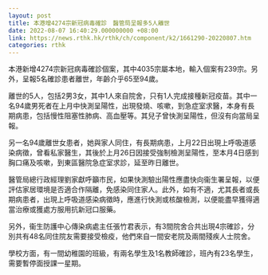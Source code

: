 ```yaml
---
layout: post
title: 本港增4274宗新冠病毒確診　醫管局呈報多5人離世
date: 2022-08-07 16:40:29.000000000 +08:00
link: https://news.rthk.hk/rthk/ch/component/k2/1661290-20220807.htm
categories: rthk
---
```


本港新增4274宗新冠病毒確診個案，其中4035宗屬本地，輸入個案有239宗。另外，呈報5名確診患者離世，年齡介乎65至94歲。

離世的5人，包括2男3女，其中1人來自院舍，只有1人完成接種新冠疫苗。其中一名94歲男死者在上月中快測呈陽性，出現發燒、咳嗽，到急症室求醫，本身有長期病患，包括慢性阻塞性肺病、高血壓等。其兒子曾快測呈陽性，但沒有向當局呈報。

另一名94歲離世女患者，她與家人同住，有長期病患，上月22日出現上呼吸道感染病徵，曾看私家醫生，其後於上月26日因接受強制檢測呈陽性，至本月4日感到胸口痛及咳嗽，到東區醫院急症室求診，延至昨日離世。

醫管局總行政經理劉家獻呼籲市民，如果快測驗出陽性應盡快向衞生署呈報，以便評估家居環境是否適合作隔離，免感染同住家人。此外，如有不適，尤其長者或長期病患者，出現上呼吸道感染病徵時，應進行快測或核酸檢測，以便能盡早獲得適當治療或獲處方服用抗新冠口服藥。

另外，衞生防護中心傳染病處主任張竹君表示，有3間院舍合共出現4宗確診，分別共有48名同住院友需要接受檢疫，他們來自一間安老院及兩間殘疾人士院舍。

學校方面，有一間幼稚園的班級，有兩名學生及1名教師確診，班內有23名學生，需要暫停面授課一星期。
